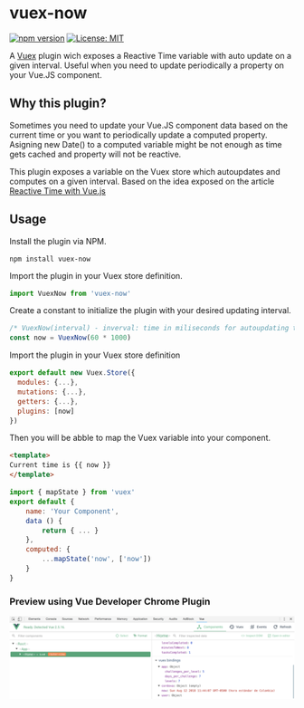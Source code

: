 # vuex-now
[![npm version](https://badge.fury.io/js/vuex-now.svg)](https://badge.fury.io/js/vuex-now)
[![License: MIT](https://img.shields.io/badge/License-MIT-yellow.svg)](https://opensource.org/licenses/MIT)

A [Vuex](https://vuex.vuejs.org) plugin wich exposes a Reactive Time variable with auto update on a given interval. Useful when you need to update periodically a property on your Vue.JS component.

## Why this plugin?
Sometimes you need to update your Vue.JS component data based on the current time or you want to periodically update a computed property. Asigning new Date() to a computed variable might be not enough as time gets cached and property will not be reactive. 

This plugin exposes a variable on the Vuex store which autoupdates and computes on a given interval. Based on the idea exposed on the article [Reactive Time with Vue.js](https://cushionapp.com/journal/reactive-time-with-vuejs)

## Usage
Install the plugin via NPM.
```
npm install vuex-now
```
Import the plugin in your Vuex store definition.
```javascript
import VuexNow from 'vuex-now'
```
Create a constant to initialize the plugin with your desired updating interval.
```javascript
/* VuexNow(interval) - inverval: time in miliseconds for autoupdating the now variable */
const now = VuexNow(60 * 1000)
```
Import the plugin in your Vuex store definition
```javascript
export default new Vuex.Store({
  modules: {...},
  mutations: {...},
  getters: {...},
  plugins: [now]
})
```
Then you will be abble to map the Vuex variable into your component.
```html
<template>
Current time is {{ now }}
</template>
```
```javascript
import { mapState } from 'vuex'
export default {
    name: 'Your Component',
    data () {
        return { ... }
    },
    computed: {
        ...mapState('now', ['now'])
    }
}
```
### Preview using Vue Developer Chrome Plugin
![Preview on Vue Developer Plugin](https://github.com/juansaab/vuex-now/raw/master/docs/images/vuex-now-debug.png)

